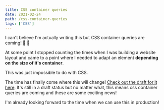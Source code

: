 ```yaml
---
title: CSS container queries
date: 2021-02-24
path: /css-container-queries
tags: ['CSS']
---
```


I can't believe I'm actually writing this but CSS container queries are coming! 🥳 🎉

At some point I stopped counting the times when I was building a website layout and came to a point where I needed to adapt an element **depending on the size of it's container**.

This was just impossible to do with CSS.

The time has finally come where this will change! [Check out the draft for it here](https://github.com/w3c/csswg-drafts/issues/5796). It's still in a draft status but no matter what, this means css container queries are coming and these are some exciting news!

I'm already looking forward to the time when we can use this in production!

